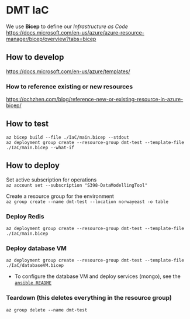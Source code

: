 # DMT IaC

We use __Bicep__ to define our _Infrastructure as Code_  
<https://docs.microsoft.com/en-us/azure/azure-resource-manager/bicep/overview?tabs=bicep>

## How to develop

<https://docs.microsoft.com/en-us/azure/templates/>

### How to reference existing or new resources
<https://ochzhen.com/blog/reference-new-or-existing-resource-in-azure-bicep/>

## How to test

`az bicep build --file ./IaC/main.bicep --stdout`  
`az deployment group create --resource-group dmt-test --template-file ./IaC/main.bicep --what-if`

## How to deploy

Set active subscription for operations  
`az account set --subscription "S398-DataModellingTool"`

Create a resource group for the environment  
`az group create --name dmt-test --location norwayeast -o table`

### Deploy Redis
`az deployment group create --resource-group dmt-test --template-file ./IaC/main.bicep`

### Deploy database VM
`az deployment group create --resource-group dmt-test --template-file ./IaC/databaseVM.bicep`
- To configure the database VM and deploy services (mongo), see the [`ansible README`](./ansible/README.md)


### Teardown  (this deletes everything in the resource group)  
`az group delete --name dmt-test`
